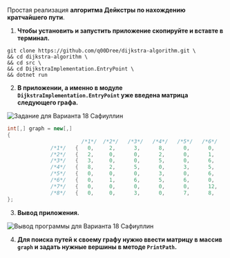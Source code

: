 Простая реализация __алгоритма Дейкстры по нахождению кратчайшего пути__.

1. **Чтобы установить и запустить приложение скопируйте и вставте в терминал.**
 ```
 git clone https://github.com/q00Dree/dijkstra-algorithm.git \
 && cd dijkstra-algorithm \
 && cd src \
 && cd DijkstraImplementation.EntryPoint \
 && dotnet run
 ```

2. **В приложении, а именно в модуле ```DijkstraImplementation.EntryPoint``` уже введена матрица следующего графа.**

![Задание для Варианта 18 Сафиуллин](https://github.com/q00Dree/dijkstra-algorithm/blob/master/docs/task_for_18_updated.jpg)

```csharp
int[,] graph = new[,]
{
                        /*1*/  /*2*/   /*3*/   /*4*/   /*5*/   /*6*/   /*7*/   /*8*/
              /*1*/   {   0,     2,      3,      8,      0,      0,      0,      0   }, 
              /*2*/   {   2,     0,      0,      2,      0,      1,      0,      0   }, 
              /*3*/   {   3,     0,      0,      5,      0,      6,      0,      3   }, 
              /*4*/   {   8,     2,      5,      0,      3,      5,      0,      0   }, 
              /*5*/   {   0,     0,      0,      3,      0,      6,      0,      7   }, 
              /*6*/   {   0,     1,      6,      5,      6,      0,      12,     8   }, 
              /*7*/   {   0,     0,      0,      0,      0,      12,     0,      5   }, 
              /*8*/   {   0,     0,      3,      0,      7,      8,      5,      0   }, 
};
 ```


3. **Вывод приложения.**

![Вывод программы для Варианта 18 Сафиуллин](https://github.com/q00Dree/dijkstra-algorithm/blob/master/docs/output_for_18.jpg)

4. **Для поиска путей к своему графу нужно ввести матрицу в массив  ```graph``` и задать нужные вершины в методе ```PrintPath```.**
